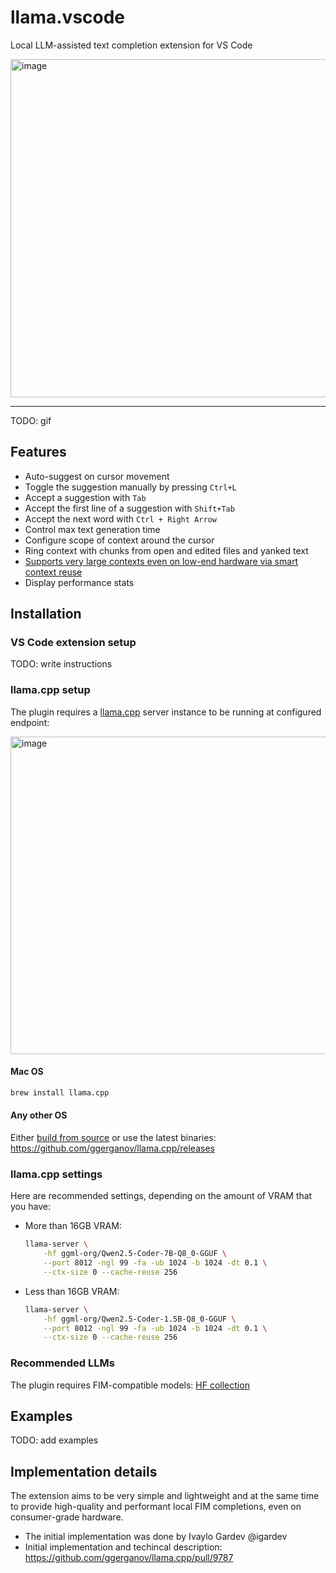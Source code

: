 # llama.vscode

Local LLM-assisted text completion extension for VS Code

<img width="541" alt="image" src="https://github.com/user-attachments/assets/a28ec497-8b0a-440f-86dc-ed02f1f9a339" />

---

TODO: gif

## Features

- Auto-suggest on cursor movement
- Toggle the suggestion manually by pressing `Ctrl+L`
- Accept a suggestion with `Tab`
- Accept the first line of a suggestion with `Shift+Tab`
- Accept the next word with `Ctrl + Right Arrow`
- Control max text generation time
- Configure scope of context around the cursor
- Ring context with chunks from open and edited files and yanked text
- [Supports very large contexts even on low-end hardware via smart context reuse](https://github.com/ggerganov/llama.cpp/pull/9787)
- Display performance stats

## Installation

### VS Code extension setup

TODO: write instructions

### llama.cpp setup

The plugin requires a [llama.cpp](https://github.com/ggerganov/llama.cpp) server instance to be running at configured endpoint:

<img width="508" alt="image" src="https://github.com/user-attachments/assets/1cc40392-a92c-46df-8a4d-aa762c692ad7" />

#### Mac OS

```bash
brew install llama.cpp
```

#### Any other OS

Either [build from source](https://github.com/ggerganov/llama.cpp/blob/master/docs/build.md) or use the latest binaries: https://github.com/ggerganov/llama.cpp/releases

### llama.cpp settings

Here are recommended settings, depending on the amount of VRAM that you have:

- More than 16GB VRAM:

  ```bash
  llama-server \
      -hf ggml-org/Qwen2.5-Coder-7B-Q8_0-GGUF \
      --port 8012 -ngl 99 -fa -ub 1024 -b 1024 -dt 0.1 \
      --ctx-size 0 --cache-reuse 256
  ```

- Less than 16GB VRAM:

  ```bash
  llama-server \
      -hf ggml-org/Qwen2.5-Coder-1.5B-Q8_0-GGUF \
      --port 8012 -ngl 99 -fa -ub 1024 -b 1024 -dt 0.1 \
      --ctx-size 0 --cache-reuse 256
  ```

### Recommended LLMs

The plugin requires FIM-compatible models: [HF collection](https://huggingface.co/collections/ggml-org/llamavim-6720fece33898ac10544ecf9)

## Examples

TODO: add examples


## Implementation details

The extension aims to be very simple and lightweight and at the same time to provide high-quality and performant local FIM completions, even on consumer-grade hardware.

- The initial implementation was done by Ivaylo Gardev @igardev
- Initial implementation and techincal description: https://github.com/ggerganov/llama.cpp/pull/9787

